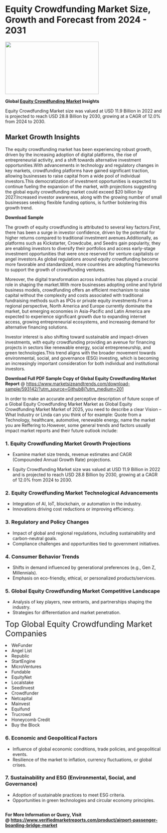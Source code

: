 <H1>Equity Crowdfunding Market Size, Growth and Forecast from 2024 - 2031</H1><img class="aligncenter size-medium wp-image-584254" src="https://thirdeyenews.in/wp-content/uploads/2024/09/Global-Market-Research-300x168.jpeg" alt="" width="300" height="168" /><p><strong>Global&nbsp;<a href="https://www.marketsizeandtrends.com/download-sample/593142/?utm_source=Github8j?utm_medium=201">Equity Crowdfunding Market</a> Insights</strong></p><p>Equity Crowdfunding Market size was valued at USD 11.9 Billion in 2022 and is projected to reach USD 28.8 Billion by 2030, growing at a CAGR of 12.0% from 2024 to 2030.</p><p><h2>Market Growth Insights</h2> <p>The equity crowdfunding market has been experiencing robust growth, driven by the increasing adoption of digital platforms, the rise of entrepreneurial activity, and a shift towards alternative investment opportunities.With advancements in technology and regulatory changes in key markets, crowdfunding platforms have gained significant traction, allowing businesses to raise capital from a wide pool of individual investors.This democratization of investment opportunities is expected to continue fueling the expansion of the market, with projections suggesting the global equity crowdfunding market could exceed $20 billion by 2027.Increased investor awareness, along with the growing number of small businesses seeking flexible funding options, is further bolstering this growth trend.</p> <p><strong>Download Sample</strong></p> <p>The growth of equity crowdfunding is attributed to several key factors.First, there has been a surge in investor confidence, driven by the potential for higher returns compared to traditional investment avenues.Additionally, as platforms such as Kickstarter, Crowdcube, and Seedrs gain popularity, they are enabling investors to diversify their portfolios and access early-stage investment opportunities that were once reserved for venture capitalists or angel investors.As global regulations around equity crowdfunding become more favorable and standardized, more countries are adopting frameworks to support the growth of crowdfunding ventures.</p> <p>Moreover, the digital transformation across industries has played a crucial role in shaping the market.With more businesses adopting online and hybrid business models, crowdfunding offers an efficient mechanism to raise capital without the complexity and costs associated with traditional fundraising methods such as IPOs or private equity investments.From a regional perspective, North America and Europe currently dominate the market, but emerging economies in Asia-Pacific and Latin America are expected to experience significant growth due to expanding internet access, growing entrepreneurial ecosystems, and increasing demand for alternative financing solutions.</p> <p>Investor interest is also shifting toward sustainable and impact-driven investments, with equity crowdfunding providing an avenue for financing projects in sectors like renewable energy, social entrepreneurship, and green technologies.This trend aligns with the broader movement towards environmental, social, and governance (ESG) investing, which is becoming an increasingly important consideration for both individual and institutional investors.</p> <p><span class=""><strong>Download Full PDF Sample Copy of Global Equity Crowdfunding Market Report</strong> @ <a href="https://www.marketsizeandtrends.com/download-sample/593142/?utm_source=Github8j?utm_medium=201" target="_blank">https://www.marketsizeandtrends.com/download-sample/593142/?utm_source=Github8j?utm_medium=201</a></span></p><p>In order to make an accurate and perceptive description of future scope of a Global&nbsp;Equity Crowdfunding Market Market as Global&nbsp;Equity Crowdfunding Market Market of 2025, you need to describe a clear Vision &ndash; What Industry or Linda can you think of for example: Quote from a Technology, healthcare, automotive, renewable energy, name the market you are Reffering to.However, some general trends and factors usually impact market reports and their future outlook include:</p><h3>1.&nbsp;<strong>Equity Crowdfunding Market Growth Projections</strong></h3><ul><li>Examine market size trends, revenue estimates and CAGR (Compounded Annual Growth Rate) projections.</li><li><p>Equity Crowdfunding Market size was valued at USD 11.9 Billion in 2022 and is projected to reach USD 28.8 Billion by 2030, growing at a CAGR of 12.0% from 2024 to 2030.</p></li></ul><h3>2.&nbsp;<strong>Equity Crowdfunding Market Technological Advancements</strong></h3><ul><li>Integration of AI, IoT, blockchain, or automation in the industry.</li><li>Innovations driving cost reductions or improving efficiency.</li></ul><h3>3.&nbsp;<strong>Regulatory and Policy Changes</strong></h3><ul><li>Impact of global and regional regulations, including sustainability and carbon-neutral goals.</li><li>Compliance challenges and opportunities tied to government initiatives.</li></ul><h3>4.&nbsp;<strong>Consumer Behavior Trends</strong></h3><ul><li>Shifts in demand influenced by generational preferences (e.g., Gen Z, Millennials).</li><li>Emphasis on eco-friendly, ethical, or personalized products/services.</li></ul><h3>5.&nbsp;<strong>Global Equity Crowdfunding Market Competitive Landscape</strong></h3><ul><li>Analysis of key players, new entrants, and partnerships shaping the industry.</li><li>Strategies for differentiation and market penetration.</li></ul><p data-pm-slice="1 1 []"><span style="color: inherit; font-family: inherit; font-size: 25px;">Top Global Equity Crowdfunding Market Companies</span></p><div class="" data-test-id=""><p><li>WeFunder</li><li> Angel List</li><li> Republic</li><li> StartEngine</li><li> MicroVentures</li><li> Fundable</li><li> EquityNet</li><li> Localstake</li><li> SeedInvest</li><li> Crowdfunder</li><li> Netcapital</li><li> Mainvest</li><li> Equifund</li><li> Trucrowd</li><li> Honeycomb Credit</li><li> Buy the Block</li></p></div><h3>6.&nbsp;<strong>Economic and Geopolitical Factors</strong></h3><ul><li>Influence of global economic conditions, trade policies, and geopolitical events.</li><li>Resilience of the market to inflation, currency fluctuations, or global crises.</li></ul><h3>7.&nbsp;<strong>Sustainability and ESG (Environmental, Social, and Governance)</strong></h3><ul><li>Adoption of sustainable practices to meet ESG criteria.</li><li>Opportunities in green technologies and circular economy principles.</li></ul><h2><strong style="font-size: 14px;">For More Information or Query, Visit @&nbsp;</strong><a style="background-color: #ffffff; font-size: 14px;" href="https://www.marketsizeandtrends.com/report/equity-crowdfunding-market/" target="_blank">https://www.verifiedmarketreports.com/product/airport-passenger-boarding-bridge-market</a></h2>